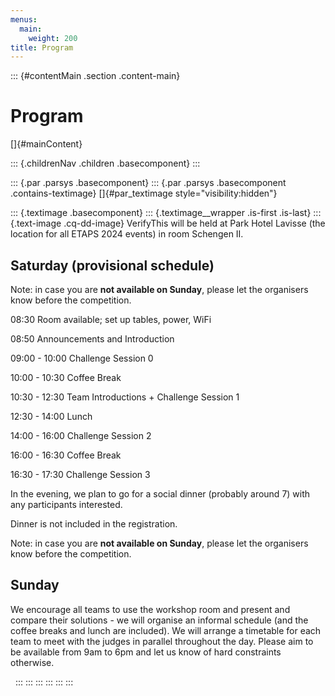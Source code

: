 ```yaml
---
menus: 
  main:
    weight: 200
title: Program
---
```


::: {#contentMain .section .content-main}
# Program

[]{#mainContent}

::: {.childrenNav .children .basecomponent}
:::

::: {.par .parsys .basecomponent}
::: {.par .parsys .basecomponent .contains-textimage}
[]{#par_textimage style="visibility:hidden"}

::: {.textimage .basecomponent}
::: {.textimage__wrapper .is-first .is-last}
::: {.text-image .cq-dd-image}
VerifyThis will be held at Park Hotel Lavisse (the location for all
ETAPS 2024 events) in room Schengen II.

## Saturday (provisional schedule)

Note: in case you are **not available on Sunday**, please let the
organisers know before the competition.

08:30 Room available; set up tables, power, WiFi

08:50 Announcements and Introduction

09:00 - 10:00 Challenge Session 0

10:00 - 10:30 Coffee Break

10:30 - 12:30 Team Introductions + Challenge Session 1

12:30 - 14:00 Lunch

14:00 - 16:00 Challenge Session 2

16:00 - 16:30 Coffee Break

16:30 - 17:30 Challenge Session 3

In the evening, we plan to go for a social dinner (probably around 7)
with any participants interested.

Dinner is not included in the registration.

Note: in case you are **not available on Sunday**, please let the
organisers know before the competition.

## Sunday

We encourage all teams to use the workshop room and present and compare
their solutions - we will organise an informal schedule (and the coffee
breaks and lunch are included). We will arrange a timetable for each
team to meet with the judges in parallel throughout the day. Please aim
to be available from 9am to 6pm and let us know of hard constraints
otherwise.

 
:::
:::
:::
:::
:::
:::

